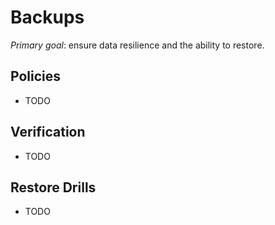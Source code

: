 # Backups

_Primary goal_: ensure data resilience and the ability to restore.

## Policies
- TODO

## Verification
- TODO

## Restore Drills
- TODO
